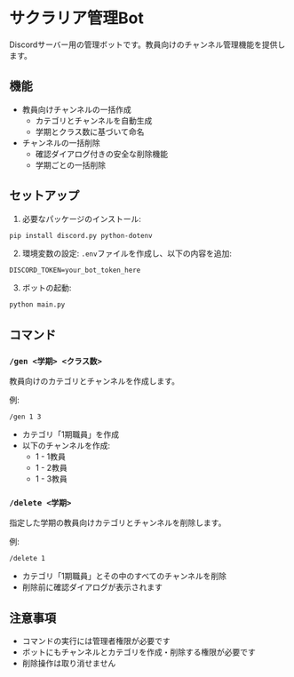 # サクラリア管理Bot

Discordサーバー用の管理ボットです。教員向けのチャンネル管理機能を提供します。

## 機能

- 教員向けチャンネルの一括作成
  - カテゴリとチャンネルを自動生成
  - 学期とクラス数に基づいて命名
- チャンネルの一括削除
  - 確認ダイアログ付きの安全な削除機能
  - 学期ごとの一括削除

## セットアップ

1. 必要なパッケージのインストール:
```bash
pip install discord.py python-dotenv
```

2. 環境変数の設定:
`.env`ファイルを作成し、以下の内容を追加:
```
DISCORD_TOKEN=your_bot_token_here
```

3. ボットの起動:
```bash
python main.py
```

## コマンド

### `/gen <学期> <クラス数>`
教員向けのカテゴリとチャンネルを作成します。

例:
```
/gen 1 3
```
- カテゴリ「1期職員」を作成
- 以下のチャンネルを作成:
  - 1 - 1教員
  - 1 - 2教員
  - 1 - 3教員

### `/delete <学期>`
指定した学期の教員向けカテゴリとチャンネルを削除します。

例:
```
/delete 1
```
- カテゴリ「1期職員」とその中のすべてのチャンネルを削除
- 削除前に確認ダイアログが表示されます

## 注意事項

- コマンドの実行には管理者権限が必要です
- ボットにもチャンネルとカテゴリを作成・削除する権限が必要です
- 削除操作は取り消せません
